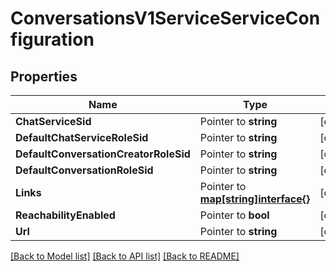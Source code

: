 # ConversationsV1ServiceServiceConfiguration

## Properties
Name | Type | Notes
------------ | ------------- | -------------
**ChatServiceSid** | Pointer to **string** | [optional] 
**DefaultChatServiceRoleSid** | Pointer to **string** | [optional] 
**DefaultConversationCreatorRoleSid** | Pointer to **string** | [optional] 
**DefaultConversationRoleSid** | Pointer to **string** | [optional] 
**Links** | Pointer to [**map[string]interface{}**](.md) | [optional] 
**ReachabilityEnabled** | Pointer to **bool** | [optional] 
**Url** | Pointer to **string** | [optional] 

[[Back to Model list]](../README.md#documentation-for-models) [[Back to API list]](../README.md#documentation-for-api-endpoints) [[Back to README]](../README.md)


